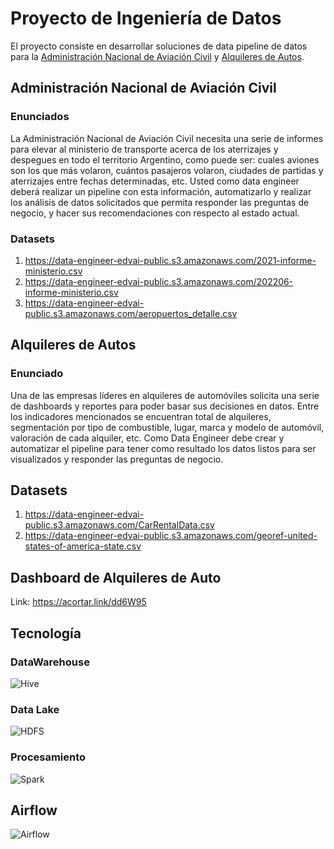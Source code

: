 # Proyecto de Ingeniería de Datos

El proyecto consiste en desarrollar soluciones de data pipeline de datos para la [Administración Nacional de Aviación Civil](https://pip.pypa.io/en/stable/) y [Alquileres de Autos](https://pip.pypa.io/en/stable/). 

## Administración Nacional de Aviación Civil
### Enunciados
La Administración Nacional de Aviación Civil necesita una serie de informes para elevar al
ministerio de transporte acerca de los aterrizajes y despegues en todo el territorio Argentino, como puede ser: cuales aviones son los que más volaron, cuántos pasajeros volaron, ciudades de partidas y aterrizajes entre fechas determinadas, etc. Usted como data engineer deberá realizar un pipeline con esta información, automatizarlo y realizar los análisis de datos solicitados que permita responder las preguntas de negocio, y
hacer sus recomendaciones con respecto al estado actual.

### Datasets 
1. https://data-engineer-edvai-public.s3.amazonaws.com/2021-informe-ministerio.csv 
2. https://data-engineer-edvai-public.s3.amazonaws.com/202206-informe-ministerio.csv
3. https://data-engineer-edvai-public.s3.amazonaws.com/aeropuertos_detalle.csv

## Alquileres de Autos 
### Enunciado 
Una de las empresas líderes en alquileres de automóviles solicita una serie de dashboards y reportes para poder basar sus decisiones en datos. Entre los indicadores mencionados se encuentran total de alquileres, segmentación por tipo de combustible, lugar, marca y modelo de
automóvil, valoración de cada alquiler, etc. Como Data Engineer debe crear y automatizar el pipeline para tener como resultado los datos
listos para ser visualizados y responder las preguntas de negocio.

## Datasets
1. https://data-engineer-edvai-public.s3.amazonaws.com/CarRentalData.csv
2. https://data-engineer-edvai-public.s3.amazonaws.com/georef-united-states-of-america-state.csv

## Dashboard de Alquileres de Auto 
Link: https://acortar.link/dd6W95

## Tecnología
### DataWarehouse
![Hive](https://hive.apache.org/images/hiveAcid.svg)
### Data Lake
![HDFS](https://hadoop.apache.org/docs/current/hadoop-project-dist/hadoop-hdfs/images/hdfs-logo.jpg)
### Procesamiento 
![Spark](https://upload.wikimedia.org/wikipedia/commons/e/ea/Spark-logo-192x100px.png)
## Airflow
![Airflow](https://static-00.iconduck.com/assets.00/airflow-icon-256x256-la90eetn.png)